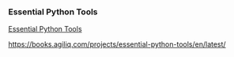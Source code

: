### Essential Python Tools

[Essential Python Tools](https://books.agiliq.com/projects/essential-python-tools/en/latest/)

https://books.agiliq.com/projects/essential-python-tools/en/latest/